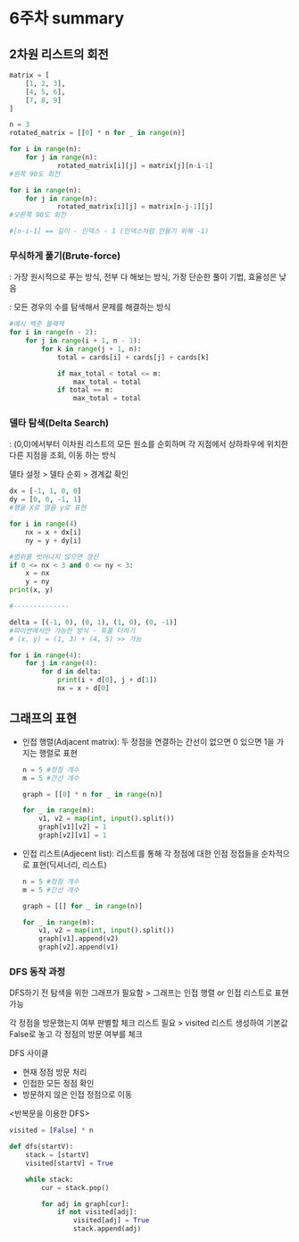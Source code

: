 # 6주차 summary

## 2차원 리스트의 회전

```python
matrix = [
	[1, 2, 3],
	[4, 5, 6],
	[7, 8, 9]
]

n = 3
rotated_matrix = [[0] * n for _ in range(n)]

for i in range(n):
	for j in range(n):
			rotated_matrix[i][j] = matrix[j][n-i-1]
#왼쪽 90도 회전

for i in range(n):
	for j in range(n):
			rotated_matrix[i][j] = matrix[n-j-1][j]
#오른쪽 90도 회전

#[n-i-1] == 길이 - 인덱스 - 1 (인덱스처럼 만들기 위해 -1)
```

### 무식하게 풀기(Brute-force)

: 가장 원시적으로 푸는 방식, 전부 다 해보는 방식, 가장 단순한 풀이 기법, 효율성은 낮음

: 모든 경우의 수를 탐색해서 문제를 해결하는 방식

```python
#예시 백준 블랙잭
for i in range(n - 2):
	for j in range(i + 1, n - 1):
		for k in range(j + 1, n):
			total = cards[i] + cards[j] + cards[k]

			if max_total < total <= m:
				max_total = total
			if total == m:
				max_total = total
```

### 델타 탐색(Delta Search)

: (0,0)에서부터 이차원 리스트의 모든 원소를 순회하며 각 지점에서 상하좌우에 위치한 다른 지점을 조회, 이동 하는 방식

델타 설정 > 델타 순회 > 경계값 확인

```python
dx = [-1, 1, 0, 0]
dy = [0, 0, -1, 1]
#행을 X로 열을 y로 표현

for i in range(4)
	nx = x + dx[i]
	ny = y + dy[i]

#범위를 벗어나지 않으면 갱신
if 0 <= nx < 3 and 0 <= ny < 3:
	x = nx
	y = ny
print(x, y)

#--------------

delta = [(-1, 0), (0, 1), (1, 0), (0, -1)]
#파이썬에서만 가능한 방식 - 튜플 더하기
# (x, y) = (1, 3) + (4, 5) >> 가능

for i in range(4):
	for j in range(4):
		for d in delta:
			print(i + d[0], j + d[1])
			nx = x + d[0]
```

## 그래프의 표현

-   인접 행렬(Adjacent matrix): 두 정점을 연결하는 간선이 없으면 0 있으면 1을 가지는 행렬로 표현

    ```python
    n = 5 #정점 개수
    m = 5 #간선 개수

    graph = [[0] * n for _ in range(n)]

    for _ in range(m):
    	v1, v2 = map(int, input().split())
    	graph[v1][v2] = 1
    	graph[v2][v1] = 1

    ```

-   인접 리스트(Adjecent list): 리스트를 통해 각 정점에 대한 인점 정접들을 순차적으로 표현(딕셔너리, 리스트)

    ```python
    n = 5 #정점 개수
    m = 5 #간선 개수

    graph = [[] for _ in range(n)]

    for _ in range(m):
        v1, v2 = map(int, input().split())
        graph[v1].append(v2)
        graph[v2].append(v1)

    ```

### DFS 동작 과정

DFS하기 전 탐색을 위한 그래프가 필요함 > 그래프는 인접 행렬 or 인접 리스트로 표현 가능

각 정점을 방문했는지 여부 판별할 체크 리스트 필요 > visited 리스트 생성하여 기본값 False로 놓고 각 정점의 방문 여부를 체크

DFS 사이클

-   현재 정점 방문 처리
-   인접한 모든 정점 확인
-   방문하지 않은 인접 정점으로 이동

<반복문을 이용한 DFS>

```python
visited = [False] * n

def dfs(startV):
	stack = [startV]
	visited[startV] = True

	while stack:
		cur = stack.pop()

		for adj in graph[cur]:
			if not visited[adj]:
				visited[adj] = True
				stack.append(adj)
```
